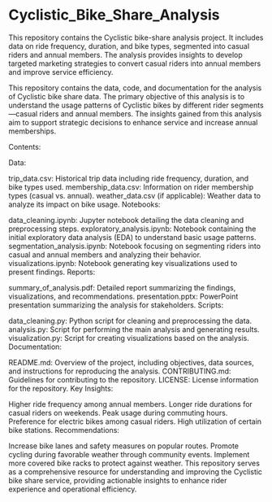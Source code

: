# Cyclistic_Bike_Share_Analysis
This repository contains the Cyclistic bike-share analysis project. It includes data on ride frequency, duration, and bike types, segmented into casual riders and annual members. The analysis provides insights to develop targeted marketing strategies to convert casual riders into annual members and improve service efficiency.

This repository contains the data, code, and documentation for the analysis of Cyclistic bike share data. The primary objective of this analysis is to understand the usage patterns of Cyclistic bikes by different rider segments—casual riders and annual members. The insights gained from this analysis aim to support strategic decisions to enhance service and increase annual memberships.

Contents:

Data:

trip_data.csv: Historical trip data including ride frequency, duration, and bike types used.
membership_data.csv: Information on rider membership types (casual vs. annual).
weather_data.csv (if applicable): Weather data to analyze its impact on bike usage.
Notebooks:

data_cleaning.ipynb: Jupyter notebook detailing the data cleaning and preprocessing steps.
exploratory_analysis.ipynb: Notebook containing the initial exploratory data analysis (EDA) to understand basic usage patterns.
segmentation_analysis.ipynb: Notebook focusing on segmenting riders into casual and annual members and analyzing their behavior.
visualizations.ipynb: Notebook generating key visualizations used to present findings.
Reports:

summary_of_analysis.pdf: Detailed report summarizing the findings, visualizations, and recommendations.
presentation.pptx: PowerPoint presentation summarizing the analysis for stakeholders.
Scripts:

data_cleaning.py: Python script for cleaning and preprocessing the data.
analysis.py: Script for performing the main analysis and generating results.
visualization.py: Script for creating visualizations based on the analysis.
Documentation:

README.md: Overview of the project, including objectives, data sources, and instructions for reproducing the analysis.
CONTRIBUTING.md: Guidelines for contributing to the repository.
LICENSE: License information for the repository.
Key Insights:

Higher ride frequency among annual members.
Longer ride durations for casual riders on weekends.
Peak usage during commuting hours.
Preference for electric bikes among casual riders.
High utilization of certain bike stations.
Recommendations:

Increase bike lanes and safety measures on popular routes.
Promote cycling during favorable weather through community events.
Implement more covered bike racks to protect against weather.
This repository serves as a comprehensive resource for understanding and improving the Cyclistic bike share service, providing actionable insights to enhance rider experience and operational efficiency.
